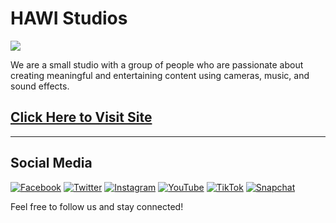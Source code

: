 # HAWI Studios

<a href="https://www.youtube.com/@HAWIStudios" target="_blank"></a><img src="https://i.imgur.com/qfHfyAM.jpg"/></a>

We are a small studio with a group of people who are passionate about creating meaningful and entertaining content using cameras, music, and sound effects.

## [Click Here to Visit Site](https://hawistudios.com)

---

## Social Media
[![Facebook](https://img.icons8.com/color/48/000000/facebook.png)](https://www.facebook.com/HAWIStudios)
[![Twitter](https://img.icons8.com/color/48/000000/twitter--v2.png)](https://www.twitter.com/HAWIStudios)
[![Instagram](https://img.icons8.com/color/48/000000/instagram-new--v2.png)](https://www.instagram.com/HAWIStudios)
[![YouTube](https://img.icons8.com/color/48/000000/youtube-play.png)](https://www.youtube.com/@HAWIStudios)
[![TikTok](https://img.icons8.com/color/48/000000/tiktok--v1.png)](https://www.tiktok.com/@hawistudios)
[![Snapchat](https://img.icons8.com/color/48/000000/snapchat--v1.png)](https://www.snapchat.com/add/hawistudios)

Feel free to follow us and stay connected!